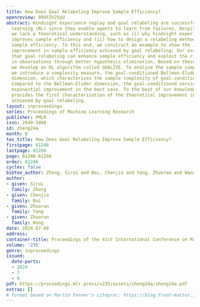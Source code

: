 ```yaml
---
title: How Does Goal Relabeling Improve Sample Efficiency?
openreview: 99UFZV2VpU
abstract: Hindsight experience replay and goal relabeling are successful in reinforcement
  learning (RL) since they enable agents to learn from failures. Despite their successes,
  we lack a theoretical understanding, such as (i) why hindsight experience replay
  improves sample efficiency and (ii) how to design a relabeling method that achieves
  sample efficiency. To this end, we construct an example to show the information-theoretical
  improvement in sample efficiency achieved by goal relabeling. Our example reveals
  that goal relabeling can enhance sample efficiency and exploit the rich information
  in observations through better hypothesis elimination. Based on these insights,
  we develop an RL algorithm called GOALIVE. To analyze the sample complexity of GOALIVE,
  we introduce a complexity measure, the goal-conditioned Bellman-Eluder (GOAL-BE)
  dimension, which characterizes the sample complexity of goal-conditioned RL problems.
  Compared to the Bellman-Eluder dimension, the goal-conditioned version offers an
  exponential improvement in the best case. To the best of our knowledge, our work
  provides the first characterization of the theoretical improvement in sample efficiency
  achieved by goal relabeling.
layout: inproceedings
series: Proceedings of Machine Learning Research
publisher: PMLR
issn: 2640-3498
id: zheng24a
month: 0
tex_title: How Does Goal Relabeling Improve Sample Efficiency?
firstpage: 61246
lastpage: 61266
page: 61246-61266
order: 61246
cycles: false
bibtex_author: Zheng, Sirui and Bai, Chenjia and Yang, Zhuoran and Wang, Zhaoran
author:
- given: Sirui
  family: Zheng
- given: Chenjia
  family: Bai
- given: Zhuoran
  family: Yang
- given: Zhaoran
  family: Wang
date: 2024-07-08
address:
container-title: Proceedings of the 41st International Conference on Machine Learning
volume: '235'
genre: inproceedings
issued:
  date-parts:
  - 2024
  - 7
  - 8
pdf: https://proceedings.mlr.press/v235/assets/zheng24a/zheng24a.pdf
extras: []
# Format based on Martin Fenner's citeproc: https://blog.front-matter.io/posts/citeproc-yaml-for-bibliographies/
---
```

